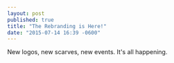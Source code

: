 ```yaml
---
layout: post
published: true
title: "The Rebranding is Here!"
date: "2015-07-14 16:39 -0600"
---
```



New logos, new scarves, new events. It's all happening.
